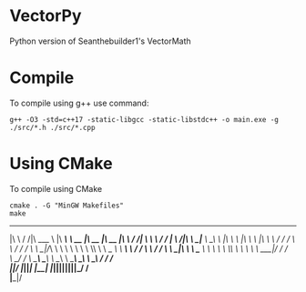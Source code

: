 # VectorPy
Python version of Seanthebuilder1's VectorMath

# Compile
To compile using g++ use command:
```
g++ -O3 -std=c++17 -static-libgcc -static-libstdc++ -o main.exe -g ./src/*.h ./src/*.cpp
```

# Using CMake
To compile using CMake
```
cmake . -G "MinGW Makefiles"
make
```

 ___      ___ _______   ________ _________  ________  ________  ________  ___    ___ 
|\  \    /  /|\  ___ \ |\   ____\\___   ___\\   __  \|\   __  \|\   __  \|\  \  /  /|
\ \  \  /  / | \   __/|\ \  \___\|___ \  \_\ \  \|\  \ \  \|\  \ \  \|\  \ \  \/  / /
 \ \  \/  / / \ \  \_|/_\ \  \       \ \  \ \ \  \\\  \ \   _  _\ \   ____\ \    / / 
  \ \    / /   \ \  \_|\ \ \  \____   \ \  \ \ \  \\\  \ \  \\  \\ \  \___|\/  /  /  
   \ \__/ /     \ \_______\ \_______\  \ \__\ \ \_______\ \__\\ _\\ \__\ __/  / /    
    \|__|/       \|_______|\|_______|   \|__|  \|_______|\|__|\|__|\|__||\___/ /     
                                                                        \|___|/      
                                                                                     
                                                                                    
